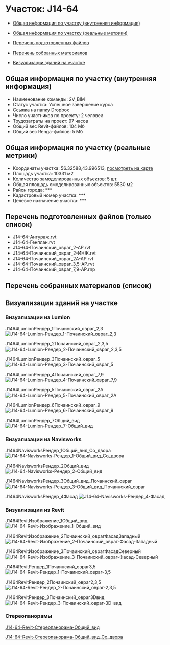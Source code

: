# Участок: J14-64

* [Общая информация по участку (внутренняя информация)](#Chapter1)

* [Общая информация по участку (реальные метрики)](#Chapter2)

* [Перечень подготовленных файлов](#Chapter3)

* [Перечень собранных материалов](#Chapter4)

* [Визуализации зданий на участке](#Chapter6)

## <a id="Chapter1"></a> Общая информация по участку (внутренняя информация)
+ Наименование команды: 2V_BIM
+ Статус участка: Успешное завершение курса
+ [Ссылка](https://www.dropbox.com/sh/wvvgv1nw1iqred9/AACYUoDqiCLdQVyrN639yLlja/J14_64?dl=0) на папку Dropbox
+ Число участников по проекту: 2 человек
+ Трудозатраты на проект: 97 часов
+ Общий вес Revit-файлов: 104 Мб
+ Общий вес Renga-файлов: 5 Мб
## <a id="Chapter2"></a> Общая информация по участку (реальные метрики)
+ Координаты участка: 56.32588,43.996513, [посмотреть на карте](https://yandex.ru/maps/47/nizhny-novgorod/?ll=43.996513%2C56.32588&z=19)
+ Площадь участка: 10331 м2
+ Количество замоделированных объектов: 5 шт.
+ Общая площадь смоделированных объектов: 5530 м2
+ Район города: *** 
+ Кадастровый номер участка: *** 
+ Целевое назначение участка: *** 
## <a id="Chapter3"></a> Перечень подготовленных файлов (только список)
+ J14-64-Антураж.rvt
+ J14-64-Генплан.rvt
+ J14-64-Почаинский_овраг_2-АР.rvt
+ J14-64-Почаинский_овраг_2-ИНЖ.rvt
+ J14-64-Почаинский_овраг_2А-АР.rvt
+ J14-64-Почаинский_овраг_3,5-АР.rvt
+ J14-64-Почаинский_овраг_7,9-АР.rnp
## <a id="Chapter4"></a> Перечень собранных материалов (список)
## <a id="Chapter6"></a> Визуализации зданий на участке
### Визуализации из Lumion
J1464LumionРендер_1Почаинский_овраг_2,3
![J14-64-Lumion-Рендер_1-Почаинский_овраг_2,3](/Images/J14_64/J14-64-Lumion-Рендер_1-Почаинский_овраг_2,3_Compressed.jpg)

J1464LumionРендер_2Почаинский_овраг_2,3,5
![J14-64-Lumion-Рендер_2-Почаинский_овраг_2,3,5](/Images/J14_64/J14-64-Lumion-Рендер_2-Почаинский_овраг_2,3,5_Compressed.jpg)

J1464LumionРендер_3Почаинский_овраг_5
![J14-64-Lumion-Рендер_3-Почаинский_овраг_5](/Images/J14_64/J14-64-Lumion-Рендер_3-Почаинский_овраг_5_Compressed.jpg)

J1464LumionРендер_4Почаинский_овраг_7,9
![J14-64-Lumion-Рендер_4-Почаинский_овраг_7,9](/Images/J14_64/J14-64-Lumion-Рендер_4-Почаинский_овраг_7,9_Compressed.jpg)

J1464LumionРендер_5Почаинский_овраг_2А
![J14-64-Lumion-Рендер_5-Почаинский_овраг_2А](/Images/J14_64/J14-64-Lumion-Рендер_5-Почаинский_овраг_2А_Compressed.jpg)

J1464LumionРендер_6Почаинский_овраг_9
![J14-64-Lumion-Рендер_6-Почаинский_овраг_9](/Images/J14_64/J14-64-Lumion-Рендер_6-Почаинский_овраг_9_Compressed.jpg)

J1464LumionРендер_7Общий_вид
![J14-64-Lumion-Рендер_7-Общий_вид](/Images/J14_64/J14-64-Lumion-Рендер_7-Общий_вид_Compressed.jpg)

### Визуализации из Navisworks
J1464NavisworksРендер_1Общий_вид_Со_двора
![J14-64-Navisworks-Рендер_1-Общий_вид_Со_двора](/Images/J14_64/J14-64-Navisworks-Рендер_1-Общий_вид_Со_двора_Compressed.jpg)

J1464NavisworksРендер_2Общий_вид
![J14-64-Navisworks-Рендер_2-Общий_вид](/Images/J14_64/J14-64-Navisworks-Рендер_2-Общий_вид_Compressed.jpg)

J1464NavisworksРендер_3Общий_вид_Почаинский_овраг
![J14-64-Navisworks-Рендер_3-Общий_вид_Почаинский_овраг](/Images/J14_64/J14-64-Navisworks-Рендер_3-Общий_вид_Почаинский_овраг_Compressed.jpg)

J1464NavisworksРендер_4Фасад
![J14-64-Navisworks-Рендер_4-Фасад](/Images/J14_64/J14-64-Navisworks-Рендер_4-Фасад_Compressed.jpg)

### Визуализации из Revit
J1464RevitИзображение_1Общий_вид
![J14-64-Revit-Изображение_1-Общий_вид](/Images/J14_64/J14-64-Revit-Изображение_1-Общий_вид_Compressed.jpg)

J1464RevitИзображение_2Почаинский_оврагФасадЗападный
![J14-64-Revit-Изображение_2-Почаинский_овраг-Фасад-Западный](/Images/J14_64/J14-64-Revit-Изображение_2-Почаинский_овраг-Фасад-Западный_Compressed.jpg)

J1464RevitИзображение_3Почаинский_оврагФасадСеверный
![J14-64-Revit-Изображение_3-Почаинский_овраг-Фасад-Северный](/Images/J14_64/J14-64-Revit-Изображение_3-Почаинский_овраг-Фасад-Северный_Compressed.jpg)

J1464RevitРендер_1Почаинский_овраг3,5
![J14-64-Revit-Рендер_1-Почаинский_овраг-3,5](/Images/J14_64/J14-64-Revit-Рендер_1-Почаинский_овраг-3,5_Compressed.jpg)

J1464RevitРендер_2Почаинский_овраг2,3,5
![J14-64-Revit-Рендер_2-Почаинский_овраг-2,3,5](/Images/J14_64/J14-64-Revit-Рендер_2-Почаинский_овраг-2,3,5_Compressed.jpg)

J1464RevitРендер_3Почаинский_овраг3Dвид
![J14-64-Revit-Рендер_3-Почаинский_овраг-3D-вид](/Images/J14_64/J14-64-Revit-Рендер_3-Почаинский_овраг-3D-вид_Compressed.jpg)

### Стереопанорамы
[J14-64-Revit-Стереопанорама-Общий_вид](https://pano.autodesk.com/pano.html?url=jpgs/c5ceb72d-ff25-4288-abce-5db1fa3103dc&version=2)

[J14-64-Revit-Стереопанорама-Общий_вид_Со_двора](https://pano.autodesk.com/pano.html?url=jpgs/5c0d5413-1963-4619-844c-90bae4a67c91&version=2)

